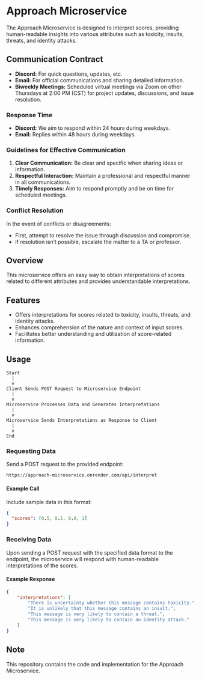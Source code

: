 # Approach Microservice

The Approach Microservice is designed to interpret scores, providing human-readable insights into various attributes such as toxicity, insults, threats, and identity attacks.

## Communication Contract

- **Discord:** For quick questions, updates, etc.
- **Email:** For official communications and sharing detailed information.
- **Biweekly Meetings:** Scheduled virtual meetings via Zoom on other Thursdays at 2:00 PM (CST) for project updates, discussions, and issue resolution.

### Response Time

- **Discord:** We aim to respond within 24 hours during weekdays.
- **Email:** Replies within 48 hours during weekdays.

### Guidelines for Effective Communication

1. **Clear Communication:** Be clear and specific when sharing ideas or information.
2. **Respectful Interaction:** Maintain a professional and respectful manner in all communications.
3. **Timely Responses:** Aim to respond promptly and be on time for scheduled meetings.

### Conflict Resolution

In the event of conflicts or disagreements:
- First, attempt to resolve the issue through discussion and compromise.
- If resolution isn’t possible, escalate the matter to a TA or professor.

## Overview

This microservice offers an easy way to obtain interpretations of scores related to different attributes and provides understandable interpretations.

## Features

- Offers interpretations for scores related to toxicity, insults, threats, and identity attacks.
- Enhances comprehension of the nature and context of input scores.
- Facilitates better understanding and utilization of score-related information.

## Usage
```
Start
  |
  v
Client Sends POST Request to Microservice Endpoint
  |
  v
Microservice Processes Data and Generates Interpretations
  |
  v
Microservice Sends Interpretations as Response to Client
  |
  v
End
```

### Requesting Data

Send a POST request to the provided endpoint:
```
https://approach-microservice.onrender.com/api/interpret
```

#### Example Call

Include sample data in this format:
```json
{
  "scores": [0.5, 0.1, 0.8, 1]
}
```

### Receiving Data

Upon sending a POST request with the specified data format to the endpoint, the microservice will respond with human-readable interpretations of the scores.

#### Example Response
```json
{
    "interpretations": [
        "There is uncertainty whether this message contains toxicity.",
        "It is unlikely that this message contains an insult.",
        "This message is very likely to contain a threat.",
        "This message is very likely to contain an identity attack."
    ]
}
```

## Note

This repository contains the code and implementation for the Approach Microservice.
